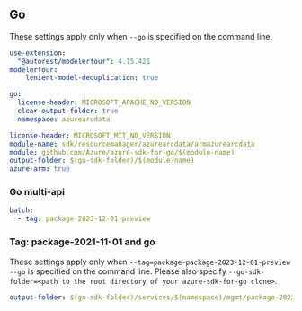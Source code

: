 ## Go

These settings apply only when `--go` is specified on the command line.

``` yaml $(go)
use-extension:
  "@autorest/modelerfour": 4.15.421
modelerfour:
    lenient-model-deduplication: true    
```

```yaml $(go) && !$(track2)
go:
  license-header: MICROSOFT_APACHE_NO_VERSION
  clear-output-folder: true
  namespace: azurearcdata
```

``` yaml $(go) && $(track2)
license-header: MICROSOFT_MIT_NO_VERSION
module-name: sdk/resourcemanager/azurearcdata/armazurearcdata
module: github.com/Azure/azure-sdk-for-go/$(module-name)
output-folder: $(go-sdk-folder)/$(module-name)
azure-arm: true
```

### Go multi-api

``` yaml $(go) && $(multiapi)
batch:
  - tag: package-2023-12-01-preview
```

### Tag: package-2021-11-01 and go

These settings apply only when `--tag=package-package-2023-12-01-preview --go` is specified on the command line.
Please also specify `--go-sdk-folder=<path to the root directory of your azure-sdk-for-go clone>`.

```yaml $(tag) == 'package-2021-11-01' && $(go)
output-folder: $(go-sdk-folder)/services/$(namespace)/mgmt/package-2023-12-01-preview/$(namespace)
```

